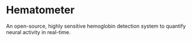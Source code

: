 # Hematometer
An open-source, highly sensitive hemoglobin detection system to quantify neural activity in real-time.
